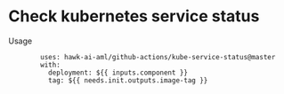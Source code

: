 # Check kubernetes service status
Usage
```
        uses: hawk-ai-aml/github-actions/kube-service-status@master
        with:
          deployment: ${{ inputs.component }}
          tag: ${{ needs.init.outputs.image-tag }}
```
